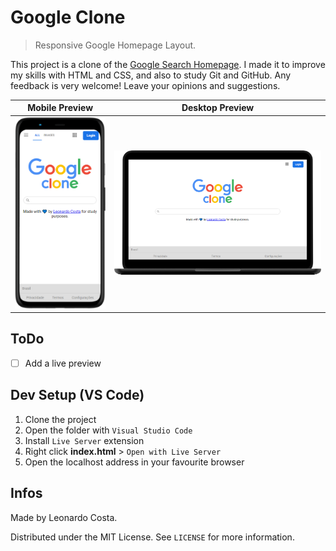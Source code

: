 # Google Clone
> Responsive Google Homepage Layout.

This project is a clone of the [Google Search Homepage](https://google.com). I made it to improve my skills with HTML and CSS, and also to study Git and GitHub. Any feedback is very welcome! Leave your opinions and suggestions.

Mobile Preview             |  Desktop Preview
:-------------------------:|:-------------------------:
![Mobile Preview](/images/mobile-preview.png)   |  ![Desktop Preview](/images/desktop-preview.png)


## ToDo
- [ ] Add a live preview


## Dev Setup (VS Code)
1. Clone the project
2. Open the folder with ``Visual Studio Code``
3. Install ``Live Server`` extension
4. Right click **index.html** > ``Open with Live Server``
5. Open the localhost address in your favourite browser


## Infos
Made by Leonardo Costa.

Distributed under the MIT License. See ``LICENSE`` for more information.
